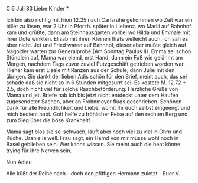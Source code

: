  C 6 Juli 83
Liebe Kinder <Marie>*

Ich bin also richtig mit Irion 12.25 nach Carlsruhe gekommen wo Zeit war ein billet zu lösen, war 2 Uhr in Pforzh. später in Liebenz. wo Marili auf Bahnhof kam und grüßte, dann am Steinhausgarten vorbei wo Hilda und Emmale mit ihrer Dote winkten. Elisab mit ihren Kleinen thats vielleicht auch, ich sah es aber nicht. Jet und Fried waren auf Bahnhof, dieser aber mußte gleich auf Nagolder warten zur Generalprobe (Am Sonntag Paulus II). Emma sei schon Stündlein auf, Mama war elend, erst Hand, dann ein Fuß wie gelähmt am Morgen, nachdem Tags zuvor zuviel Putzgeschäft getrieben worden war. Hieher kam erst Lisele mit Ranzen aus der Schule, dann Julie mit den übrigen. Sie dankt der lieben Adis schön für den Brief, meint auch, das sei schade daß sie nicht so in 6 Stunden mitgesurrt sei. Es kostete M. 12.72 + 2.5, doch nicht viel für solche Raschbeförderung. Herzliche Grüße von Mama und jet. Briefe hab ich bis jetzt nicht entdeckt unter dem Haufen zugesendeter Sachen, aber an Frohnmeyer flugs geschrieben. Schönen Dank für alle Freundlichkeit und Liebe, womit Ihr euch selbst eingeengt und mich bedient habt. Gott helfe zu fröhlicher Reise auf den rechten Berg und zum Sieg über die böse Krankheit!

Mama sagt blos sie sei schwach, läuft aber noch viel zu viel in Öhrn und Küche. Uranie is well. Frau sagt, ein Hemd von mir müsse wohl noch in Basel geblieben sein. Wer kanns wissen. Sie meint auch die heat könne trying für ihre Nerven sein.

Nun Adieu

Alle küßt der Reihe nach - doch den pfiffigen Hermann zuletzt -  Euer V.
